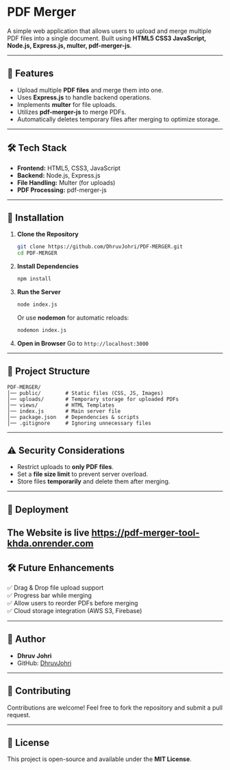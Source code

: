 # PDF Merger 

A simple web application that allows users to upload and merge multiple PDF files into a single document. Built using **HTML5 CSS3 JavaScript, Node.js, Express.js, multer, pdf-merger-js**.

---

## 🚀 Features
- Upload multiple **PDF files** and merge them into one.
- Uses **Express.js** to handle backend operations.
- Implements **multer** for file uploads.
- Utilizes **pdf-merger-js** to merge PDFs.
- Automatically deletes temporary files after merging to optimize storage.

---

## 🛠️ Tech Stack
- **Frontend:** HTML5, CSS3, JavaScript
- **Backend:** Node.js, Express.js
- **File Handling:** Multer (for uploads)
- **PDF Processing:** pdf-merger-js

---

## 📌 Installation
1. **Clone the Repository**
   ```sh
   git clone https://github.com/DhruvJohri/PDF-MERGER.git
   cd PDF-MERGER
   ```
2. **Install Dependencies**
   ```sh
   npm install
   ```
3. **Run the Server**
   ```sh
   node index.js
   ```
   Or use **nodemon** for automatic reloads:
   ```sh
   nodemon index.js
   ```

4. **Open in Browser**
   Go to `http://localhost:3000`

---

## 📂 Project Structure
```
PDF-MERGER/
│── public/        # Static files (CSS, JS, Images)
│── uploads/       # Temporary storage for uploaded PDFs
│── views/         # HTML Templates
│── index.js       # Main server file
│── package.json   # Dependencies & scripts
│── .gitignore     # Ignoring unnecessary files
```

---

## ⚠️ Security Considerations
- Restrict uploads to **only PDF files**.
- Set a **file size limit** to prevent server overload.
- Store files **temporarily** and delete them after merging.

---

## 🚀 Deployment
The Website is live https://pdf-merger-tool-khda.onrender.com
---

## 🛠️ Future Enhancements
✅ Drag & Drop file upload support  
✅ Progress bar while merging  
✅ Allow users to reorder PDFs before merging  
✅ Cloud storage integration (AWS S3, Firebase)  

---

## 📝 Author
- **Dhruv Johri**
- GitHub: [DhruvJohri](https://github.com/DhruvJohri)

---

## 🎯 Contributing
Contributions are welcome! Feel free to fork the repository and submit a pull request.

---

## 📜 License
This project is open-source and available under the **MIT License**.

